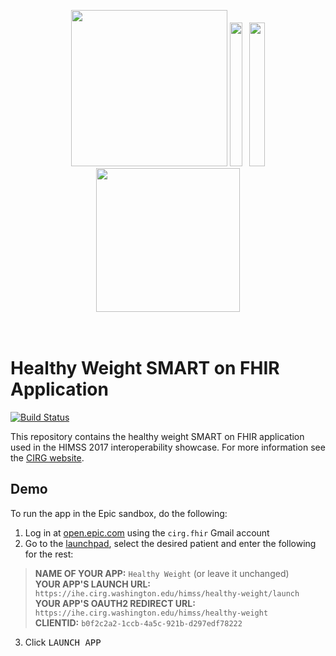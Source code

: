 <br/><br/>
<div style="text-align:center">
<img height="250" src="http://multisite-dev-www-1.cirg.washington.edu/wp-content/uploads/2014/10/CIRG-draft.png"/>
<img height="230" width="20" src="http://ihe.cirg.washington.edu/1x1-ffffffff.png"/>
<img height="230" width="4" src="http://ihe.cirg.washington.edu/1x1.png"/>
<img height="230" width="25" src="http://ihe.cirg.washington.edu/1x1-ffffffff.png"/>
<img height="230" src="https://www.washington.edu/brand/files/2014/09/Signature_Stacked_Purple_Hex.png"/>
</div>
<br/><br/>

# Healthy Weight SMART on FHIR Application
[![Build Status](https://travis-ci.org/uwcirg/healthy-weight.svg?branch=gh-pages)](https://travis-ci.org/uwcirg/healthy-weight)

This repository contains the healthy weight SMART on FHIR application used in the
HIMSS 2017 interoperability showcase. For more information see the [CIRG website](http://cirg.washington.edu/).

## Demo

To run the app in the Epic sandbox, do the following:

1. Log in at [open.epic.com](https://open.epic.com/) using the `cirg.fhir` Gmail account
2. Go to the [launchpad](https://open.epic.com/Launchpad/OAuth2Sso), select the desired patient and enter the following for the rest:

  >  **NAME OF YOUR APP:** `Healthy Weight` (or leave it unchanged)<br/>
  > **YOUR APP'S LAUNCH URL:** `https://ihe.cirg.washington.edu/himss/healthy-weight/launch`<br/>
  > **YOUR APP'S OAUTH2 REDIRECT URL:** `https://ihe.cirg.washington.edu/himss/healthy-weight`<br/>
  > **CLIENTID:** `b0f2c2a2-1ccb-4a5c-921b-d297edf78222`

3. Click <kbd>LAUNCH APP</kbd>
